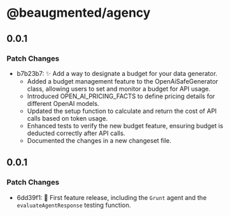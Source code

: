# @beaugmented/agency

## 0.0.1

### Patch Changes

- b7b23b7: ✨ Add a way to designate a budget for your data generator.
  - Added a budget management feature to the OpenAiSafeGenerator class, allowing users to set and monitor a budget for API usage.
  - Introduced OPEN_AI_PRICING_FACTS to define pricing details for different OpenAI models.
  - Updated the setup function to calculate and return the cost of API calls based on token usage.
  - Enhanced tests to verify the new budget feature, ensuring budget is deducted correctly after API calls.
  - Documented the changes in a new changeset file.

## 0.0.1

### Patch Changes

- 6dd39f1: 🎉 First feature release, including the `Grunt` agent and the `evaluateAgentResponse` testing function.
